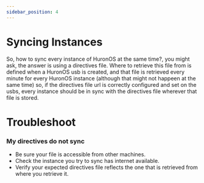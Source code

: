 ```yaml
---
sidebar_position: 4
---
```

# Syncing Instances
So, how to sync every instance of HuronOS at the same time?, you might ask, the answer is using a directives file. Where to retrieve this file from is defined when a HuronOS usb is created, and that file is retrieved every minute for every HuronOS instance (although that might not happeen at the same time) so, if the directives file url is correctly configured and set on the usbs, every instance should be in sync with the directives file wherever that file is stored.


# Troubleshoot
### My directives do not sync
- Be sure your file is accessible from other machines.
- Check the instance you try to sync has internet available.
- Verify your expected directives file reflects the one that is retrieved from where you retrieve it.
